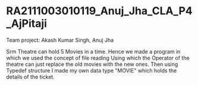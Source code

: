 # RA2111003010119_Anuj_Jha_CLA_P4_AjPitaji
Team project: Akash Kumar Singh, Anuj Jha

Srm Theatre can hold 5 Movies in a time. Hence we made a program in which we used the concept of file reading Using which the Operator of the theatre can just replace the old movies with the new ones. Then using Typedef structure I made my own data type "MOVIE" which holds the details of the ticket.
